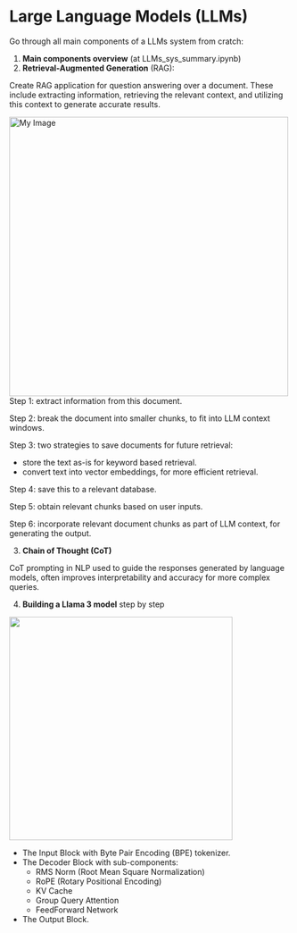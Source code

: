 # Large Language Models (LLMs)

Go through all main components of a LLMs system from cratch:
1. **Main components overview** (at LLMs_sys_summary.ipynb)
2. **Retrieval-Augmented Generation** (RAG):

Create RAG application for question answering over a document. These include extracting information, retrieving the relevant context, and utilizing this context to generate accurate results.

<img src="https://miro.medium.com/v2/resize:fit:1100/format:webp/0*hikPIs0EQ1CJ4qrz" alt="My Image" width="500">
Step 1: extract information from this document.

Step 2: break the document into smaller chunks, to fit into LLM context windows.

Step 3: two strategies to save documents for future retrieval:
- store the text as-is for keyword based retrieval.
- convert text into vector embeddings, for more efficient retrieval.

Step 4: save this to a relevant database.

Step 5: obtain relevant chunks based on user inputs.

Step 6: incorporate relevant document chunks as part of LLM context, for generating the output.

3. **Chain of Thought (CoT)**

CoT prompting in NLP used to guide the responses generated by language models, often improves interpretability and accuracy for more complex queries.

4. **Building a Llama 3 model** step by step
<img src='https://miro.medium.com/v2/resize:fit:1100/format:webp/1*_xNP7aBpcmcMk4tXJ-Z8Mw.png' width='400'>

- The Input Block with Byte Pair Encoding (BPE) tokenizer.
- The Decoder Block with sub-components:
  - RMS Norm (Root Mean Square Normalization)
  - RoPE (Rotary Positional Encoding)
  - KV Cache
  - Group Query Attention
  - FeedForward Network
- The Output Block.
